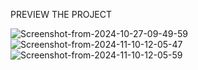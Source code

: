 PREVIEW THE PROJECT

<img src="https://i.ibb.co/Bt2rRDr/Screenshot-from-2024-10-27-09-49-59.png" alt="Screenshot-from-2024-10-27-09-49-59" border="0">
<img src="https://i.ibb.co/Bn41RMC/Screenshot-from-2024-11-10-12-05-47.png" alt="Screenshot-from-2024-11-10-12-05-47" border="0">
<img src="https://i.ibb.co/9H42B6J/Screenshot-from-2024-11-10-12-05-59.png" alt="Screenshot-from-2024-11-10-12-05-59" border="0">


